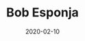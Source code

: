 ---
template: SingleToy
title: Bob Esponja
status: Featured / Published
date: '2020-02-10'
featuredImage: https://brincadeira.co/products/list_bobesponja.png
price: R$250,00
excerpt: >-
  Diversão em dobro com o Tombo Legal!  

  Teste sua pontaria e derrube uma pessoa na piscina de bolinhas, ou seja corajoso para sentar na cadeirinha e ser derrubado.   

  Brinquedo automático com sirene de queda e plataforma lateral.


  **Recomendação:** crianças até 70kg.
categories:
  - category: Infláveis
meta:
  canonicalLink: 'https://brincadeira.co/brinquedos/bob-esponja/'
  description: Teste sua pontaria e derrube uma pessoa na piscina de bolinhas, ou seja corajoso para sentar na cadeirinha e ser derrubado.
  noindex: false
  title: Bob Esponja
---